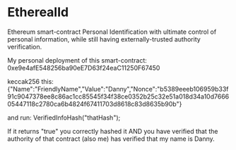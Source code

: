 # EtherealId
Ethereum smart-contract Personal Identification with ultimate control of personal information, while still having externally-trusted authority verification.

My personal deployment of this smart-contract:
0xe9e4afE548256ba90eE7D63f24eaC11250F67450

keccak256 this:
{"Name":"FriendlyName","Value":"Danny","Nonce":"b5389eeeb106959b33f91c9047378ee8c86ac1cc85545f34f38ce0352b25c32e51a018d34a10d766605447118c2780ca6b4824f67411703d8618c83d8635b90b"}

and run:
VerifiedInfoHash("thatHash");

If it returns "true" you correctly hashed it AND you have verified that the authority of that contract (also me) has verified that my name is Danny.
